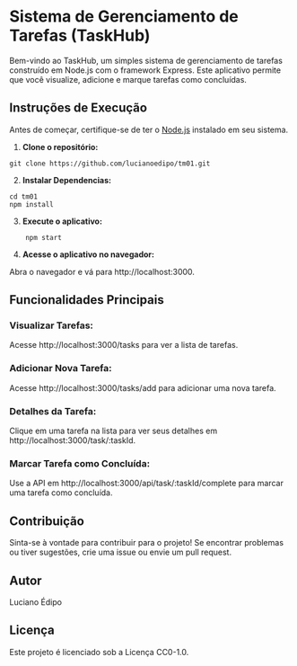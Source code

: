 # Sistema de Gerenciamento de Tarefas (TaskHub)

Bem-vindo ao TaskHub, um simples sistema de gerenciamento de tarefas construído em Node.js com o framework Express. Este aplicativo permite que você visualize, adicione e marque tarefas como concluídas.

## Instruções de Execução

Antes de começar, certifique-se de ter o [Node.js](https://nodejs.org/) instalado em seu sistema.

  1. **Clone o repositório:**
    
    git clone https://github.com/lucianoedipo/tm01.git



  2. **Instalar Dependencias:**
    
    cd tm01
    npm install
 

3. **Execute o aplicativo:**
```
    npm start
```
4. **Acesse o aplicativo no navegador:**

Abra o navegador e vá para http://localhost:3000.

## Funcionalidades Principais
### Visualizar Tarefas:
Acesse http://localhost:3000/tasks para ver a lista de tarefas.

### Adicionar Nova Tarefa:
Acesse http://localhost:3000/tasks/add para adicionar uma nova tarefa.

### Detalhes da Tarefa:
Clique em uma tarefa na lista para ver seus detalhes em http://localhost:3000/task/:taskId.

### Marcar Tarefa como Concluída:
Use a API em http://localhost:3000/api/task/:taskId/complete para marcar uma tarefa como concluída.

## Contribuição
Sinta-se à vontade para contribuir para o projeto! Se encontrar problemas ou tiver sugestões, crie uma issue ou envie um pull request.

## Autor
Luciano Édipo

## Licença
Este projeto é licenciado sob a Licença CC0-1.0.